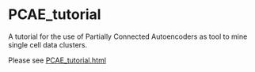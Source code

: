 # PCAE_tutorial
A tutorial for the use of Partially Connected Autoencoders as tool to mine single cell data clusters.

Please see [PCAE_tutorial.html](PCAE_tutorial.html)
